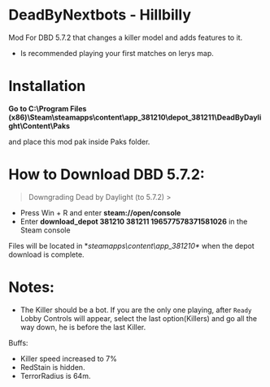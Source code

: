

# DeadByNextbots - Hillbilly
Mod For DBD 5.7.2 that changes a killer model and adds features to it.
- Is recommended playing your first matches on lerys map.


# Installation

 **Go to C:\Program Files (x86)\Steam\steamapps\content\app_381210\depot_381211\DeadByDaylight\Content\Paks**

and place this mod pak inside Paks folder.


# How to Download DBD 5.7.2:

> Downgrading Dead by Daylight (to 5.7.2) >

* Press Win + R and enter **steam://open/console**
* Enter **download_depot 381210 381211 196577578371581026** in the Steam console

Files will be located in **steamapps\content\app_381210\** when the depot download is complete.


# Notes:
- The Killer should be a bot. If you are the only one playing, after `Ready` Lobby Controls will appear, select the last option(Killers) and go all the way down, he is before the last Killer.

Buffs:
- Killer speed increased to 7%
- RedStain is hidden.
- TerrorRadius is 64m.

